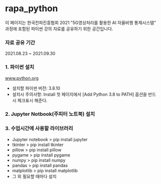 # rapa_python
이 페이지는 한국전파진흥협회 2021 "5G영상처리를 활용한 AI 자율비행 통제시스템" 과정에 포함된
파이썬 강의 자료를 공유하기 위한 공간입니다.

### 자료 공유 기간 ###
2021.08.23 ~ 2021.09.30


### 1. 파이썬 설치
www.python.org 

 - 설치할 파이썬 버전: 3.8.10
 - 설치시 주의사항: 
   Install 첫 페이지에서 [Add Python 3.8 to PATH] 옵션을 반드시 체크표시 해준다.
  
 
### 2. Jupyter Notbook(주피터 노트북) 설치


### 3. 수업시간에 사용할 라이브러리

* Jupyter notebook  > pip install jupyter
* tkinter           > pip install tkinter
* pillow            > pip install pillow
* pygame            > pip install pygame
* numpy             > pip install numpy
* pandas            > pip install pandas
* matplotlib        > pip install matplotlib
* 그 외 필요할 때마다 설치
